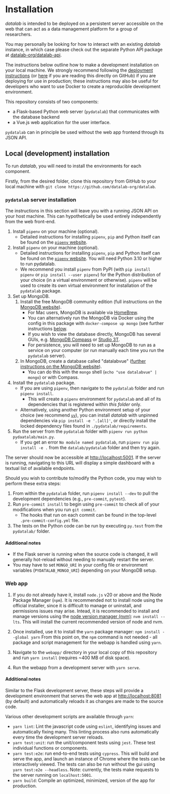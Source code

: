 # Installation

*datalab* is intended to be deployed on a persistent server accessible on the web that can act as a data management platform
for a group of researchers.

You may personally be looking for how to interact with an existing *datalab*
instance, in which case please check out the separate Python API package at
[datalab-org/datalab-api](https://github.com/datalab-org/datalab-python-api).


The instructions below outline how to make a development installation on your local machine.
We strongly recommend following the [deployment instructions](deployment.md) (or [here](https://the-datalab.readthedocs.io/en/latest/deployment) if you are reading this directly on GitHub) if you are deploying for use in production; these instructions may also be useful for developers who want to use Docker to create a reproducible development environment.

This repository consists of two components:

- a Flask-based Python web server (`pydatalab`) that communicates with the database backend
- a Vue.js web application for the user interface.

`pydatalab` can in principle be used without the web app frontend through its JSON API.

## Local (development) installation

To run *datalab*, you will need to install the environments for each component.

Firstly, from the desired folder, clone this repository from GitHub to your local machine with `git clone https://github.com/datalab-org/datalab`.

### `pydatalab` server installation

The instructions in this section will leave you with a running JSON API on your host machine.
This can hypothetically be used entirely independently from the web front-end.

1. Install `pipenv` on your machine (optional).
    - Detailed instructions for installing `pipenv`, `pip` and Python itself can be found on the [`pipenv` website](https://pipenv.pypa.io/en/latest/install/#installing-pipenv).
1. Install `pipenv` on your machine (optional).
    - Detailed instructions for installing `pipenv`, `pip` and Python itself can be found on the [`pipenv` website](https://pipenv.pypa.io/en/latest/install/#installing-pipenv). You will need Python 3.10 or higher to run pydatalab.
    - We recommend you install `pipenv` from PyPI (with `pip install pipenv` or `pip install --user pipenv`) for the Python distribution of your choice (in a virtual environment or otherwise). `pipenv` will be used to create its own virtual environment for installation of the `pydatalab` package.
1. Set up MongoDB.
    1. Install the free MongoDB community edition (full instructions on the [MongoDB website](https://docs.mongodb.com/manual/installation/)).
        * For Mac users, MongoDB is available via [HomeBrew](https://github.com/mongodb/homebrew-brew).
        - You can alternatively run the MongoDB via Docker using the config in this package with `docker-compose up mongo` (see further instructions [below](#deployment-with-docker).
        * If you wish to view the database directly, MongoDB has several GUIs, e.g. [MongoDB Compass](https://www.mongodb.com/products/compass) or [Studio 3T](https://robomongo.org/).
        - For persistence, you will need to set up MongoDB to run as a service on your computer (or run manually each time you run the `pydatalab` server).
    1. In MongoDB, create a database called "datalabvue" ([further instructions on the MongoDB website](https://www.mongodb.com/basics/create-database)).
        - You can do this with the `mongo` shell (`echo "use datalabvue" | mongo`) or with Compass.
1. Install the `pydatalab` package.
    - If you are using `pipenv`, then navigate to the `pydatalab` folder and run `pipenv install`.
        - This will create a `pipenv` environment for `pydatalab` and all of its dependencies that is registered within *this folder* only.
    - Alternatively, using another Python environment setup of your choice (we recommend [`uv`](https://github.com/astral-sh/uv)), you can install *datalab* with unpinned dependencies via `pip install -e '.[all]'`, or directly install the locked dependency files found in `./pydatalab/requirements`.
1. Run the server from the `pydatalab` folder with `pipenv run python pydaatalab/main.py`.
    - If you get an error `No module named pydatalab`, run `pipenv run pip install -e .` from the `datalab/pydatalab` folder and then try again.

The server should now be accessible at [http://localhost:5001](http://localhost:5001). If the server is running, navigating to this URL will display a simple dashboard with a textual list of available endpoints.

Should you wish to contribute to/modify the Python code, you may wish to perform these extra steps:

1. From within the `pydatalab` folder, run `pipenv install --dev` to pull the development dependencies (e.g., `pre-commit`, `pytest`).
1. Run `pre-commit install` to begin using `pre-commit` to check all of your modifications when you run `git commit`.
    - The hooks that run on each commit can be found in the top-level `.pre-commit-config.yml` file.
1. The tests on the Python code can be run by executing `py.test` from the `pydatalab/` folder.

#### Additional notes

- If the Flask server is running when the source code is changed, it will generally hot-reload without needing to manually restart the server.
- You may have to set `MONGO_URI` in your config file or environment variables (`PYDATALAB_MONGO_URI`) depending on your MongoDB setup.

### Web app

1. If you do not already have it, install `node.js` v20 or above and the Node Package Manager (`npm`).
It is recommended not to install node using the official installer, since it is difficult to manage or uninstall, and permissions issues may arise.
Intead, it is recommended to install and manage versions using the [node version manager (nvm)](https://github.com/nvm-sh/nvm#installing-and-updating): `nvm install --lts`.
This will install the current recommended version of node and nvm.

2. Once installed, use it to install the `yarn` package manager: `npm install --global yarn`
From this point on, the `npm` command is not needed - all package and script management for the webapp is handled using `yarn`.
3. Navigate to the `webapp/` directory in your local copy of this repository and run `yarn install` (requires ~400 MB of disk space).
4. Run the webapp from a development server with `yarn serve`.

#### Additional notes

Similar to the Flask development server, these steps will provide a development environment that serves the web app at [http://localhost:8081](http://localhost:8081) (by default) and automatically reloads it as changes are made to the source code.

Various other development scripts are available through `yarn`:

- `yarn lint`: Lint the javascript code using `eslint`, identifying issues and automatically fixing many. This linting process also runs automatically every time the development server reloads.
- `yarn test:unit`: run the unit/component tests using `jest`. These test individual functions or components.
- `yarn test:e2e`: run end-to-end tests using `cypress`. This will build and serve the app, and launch an instance of Chrome where the tests can be interactively viewed. The tests can also be run without the gui using ```yarn test:e2e --headless```. Note: currently, the tests make requests to the server running on `localhost:5001`.
- `yarn build`: Compile an optimized, minimized, version of the app for production.
